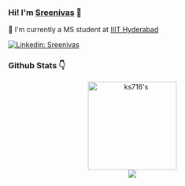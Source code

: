 ###  Hi! I'm [Sreenivas](https://github.com/ks716) 👋 

:bust_in_silhouette: I'm currently a MS student at [IIIT Hyderabad](https://www.iiit.ac.in) 


[![Linkedin: Sreenivas](https://img.shields.io/badge/Linkedin-Sreenivas-blue?style=flat-square&logo=Linkedin&logoColor=white&link=https://www.linkedin.com/in/kanaparthy-sreenivas-544944111/)](https://www.linkedin.com/in/kanaparthy-sreenivas-544944111/)


### Github Stats :point_down:

<p align="center">
<a href="https://github.com/ks716">
  <img align="center" height="180em" src="https://github-readme-stats.vercel.app/api?username=ks716&show_icons=true&theme=gotham&include_all_commits=true&count_private=true" alt=ks716's stats />
  <br>
  <img align="center" src="https://github-readme-stats.vercel.app/api/top-langs/?username=ks716&theme=gotham&count_private=true"/>
</a>
</p>
<!-- 
### Wakatime Week Stats :alarm_clock:

<p align="center">
  <a href="https://github.com/ks716">
    <img height="180em" src="https://github-readme-stats.vercel.app/api/wakatime?username=ks716&theme=gotham"/>
</a>
</p>
 -->
